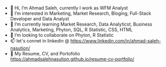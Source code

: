 - 👋 Hi, I’m Ahmad Saleh, currently I work as WFM Analyst
- 👀 I’m interested in Marketing, Market Research, Bloging, Full-Stack Developer and Data Analyst
- 🌱 I’m currently learning Market Research, Data Analyticst, Business Analytics, Marketing, Phyton, SQL, R Statistic, CSS, HTML
- 💞️ I’m looking to collaborate on Phyton, R Statistic
- 📫 let's connet in linkedin @ https://www.linkedin.com/in/ahmad-saleh-nasution/
- 👀 My Resume, CV, and Portofolio https://ahmadsalehnasution.github.io/resume-cv-portfolio/

<!---
ahmadsalehnasution/ahmadsalehnasution is a ✨ special ✨ repository because its `README.md` (this file) appears on your GitHub profile.
You can click the Preview link to take a look at your changes.
--->
